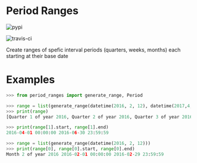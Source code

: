 # Period Ranges

![pypi](https://img.shields.io/pypi/v/period_ranges.svg
        "https://pypi.python.org/pypi/period_ranges")

![travis-ci](https://img.shields.io/travis/iivvoo/period_ranges.svg
        "https://travis-ci.org/iivvoo/period_ranges")



Create ranges of spefic interval periods (quarters, weeks, months) each starting at their base date

# Examples

```python
>>> from period_ranges import generate_range, Period

>>> range = list(generate_range(datetime(2016, 2, 12), datetime(2017,4,1), Period.QUARTER))
>>> print(range)
[Quarter 1 of year 2016, Quarter 2 of year 2016, Quarter 3 of year 2016, Quarter 4 of year 2016, Quarter 1 of year 2017, Quarter 2 of year 2017]

>>> print(range[1].start, range[1].end)
2016-04-01 00:00:00 2016-06-30 23:59:59

```


```python
>>> range = list(generate_range(datetime(2016, 2, 12)))
>>> print(range[0], range[0].start, range[0].end)
Month 2 of year 2016 2016-02-01 00:00:00 2016-02-29 23:59:59

```
